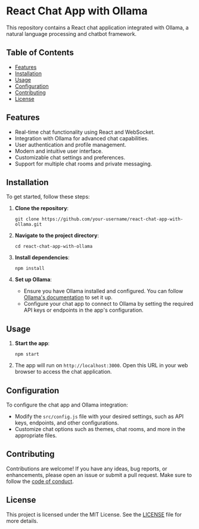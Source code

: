 # React Chat App with Ollama

This repository contains a React chat application integrated with Ollama, a natural language processing and chatbot framework.

## Table of Contents

- [Features](#features)
- [Installation](#installation)
- [Usage](#usage)
- [Configuration](#configuration)
- [Contributing](#contributing)
- [License](#license)

## Features

- Real-time chat functionality using React and WebSocket.
- Integration with Ollama for advanced chat capabilities.
- User authentication and profile management.
- Modern and intuitive user interface.
- Customizable chat settings and preferences.
- Support for multiple chat rooms and private messaging.

## Installation

To get started, follow these steps:

1. **Clone the repository**:

    ```shell
    git clone https://github.com/your-username/react-chat-app-with-ollama.git
    ```

2. **Navigate to the project directory**:

    ```shell
    cd react-chat-app-with-ollama
    ```

3. **Install dependencies**:

    ```shell
    npm install
    ```

4. **Set up Ollama**:

    - Ensure you have Ollama installed and configured. You can follow [Ollama's documentation](https://ollama.ai/docs) to set it up.
    - Configure your chat app to connect to Ollama by setting the required API keys or endpoints in the app's configuration.

## Usage

1. **Start the app**:

    ```shell
    npm start
    ```

2. The app will run on `http://localhost:3000`. Open this URL in your web browser to access the chat application.

## Configuration

To configure the chat app and Ollama integration:

- Modify the `src/config.js` file with your desired settings, such as API keys, endpoints, and other configurations.
- Customize chat options such as themes, chat rooms, and more in the appropriate files.

## Contributing

Contributions are welcome! If you have any ideas, bug reports, or enhancements, please open an issue or submit a pull request. Make sure to follow the [code of conduct](CODE_OF_CONDUCT.md).

## License

This project is licensed under the MIT License. See the [LICENSE](LICENSE) file for more details.
